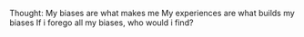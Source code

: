 Thought: My biases are what makes me
My experiences are what builds my biases
If i forego all my biases, who would i find?
